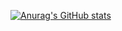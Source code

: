 [![Anurag's GitHub stats](https://github-readme-stats.vercel.app/api?username=Baleksas)](https://github.com/anuraghazra/github-readme-stats)
